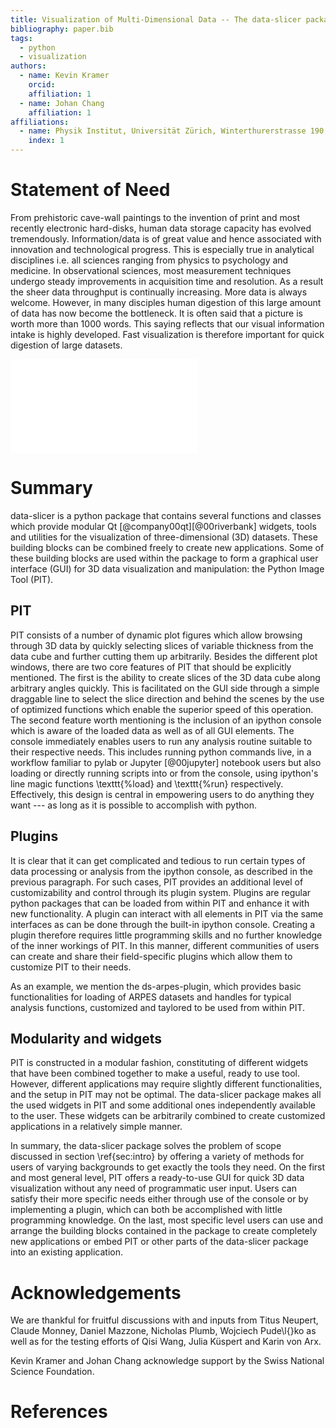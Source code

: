 ```yaml
---
title: Visualization of Multi-Dimensional Data -- The data-slicer package
bibliography: paper.bib
tags:
  - python
  - visualization
authors:
  - name: Kevin Kramer
    orcid:
    affiliation: 1
  - name: Johan Chang
    affiliation: 1
affiliations:
  - name: Physik Institut, Universität Zürich, Winterthurerstrasse 190, CH-8057 Zürich, Switzerland
    index: 1
---
```


# Statement of Need

From prehistoric cave-wall paintings to the invention of print and most 
recently electronic hard-disks, human data storage capacity has evolved 
tremendously.
Information/data is of great value and hence associated with innovation and 
technological progress.
This is especially true in analytical disciplines i.e. all sciences ranging 
from physics to psychology and medicine.
In observational sciences, most measurement techniques undergo steady 
improvements in acquisition time and resolution.
As a result the sheer data throughput is continually increasing.
More data is always welcome.
However, in many disciples human digestion of this large amount of data has 
now become the bottleneck.
It is often said that a picture is worth more than 1000 words.
This saying reflects that our visual information intake is highly developed.
Fast visualization is therefore important for quick digestion of large 
datasets.

![Evolution of data acquisition in the field of spectroscopy. 
  (a,b) Angular photoemission electron spectroscopy 
  (ARPES) [@wells92evidence][@shai13quasiparticle], 
  (c,d) tunnelling spectroscopy (STS) [@giaever62tunneling][@zhang19machine] 
  and (e,f) inelastic neutron scattering 
  (INS) [@woods60lattice][@Wan_2020,Bastien] 
  spectroscopy techniques all started with single spectrum collection 
  (top row). 
  Modern spectroscopic and scattering techniques, however, involve 
  multidimensional data acquisition (bottom row). 
  \label{fig1}
](fig1.pdf)

# Summary

data-slicer is a python package that contains several functions and classes which 
provide modular Qt [@company00qt][@00riverbank] widgets, tools and 
utilities for the visualization of three-dimensional (3D) datasets.
These building blocks can be combined freely to create new applications.
Some of these building blocks are used within the package to form a 
graphical user interface (GUI) for 3D data visualization and manipulation: 
the Python Image Tool (PIT).

## PIT
PIT consists of a number of dynamic plot figures which allow browsing through 
3D data by quickly selecting slices of variable thickness from the data cube 
and further cutting them up arbitrarily.
Besides the different plot windows, there are two core features of PIT that 
should be explicitly mentioned.
The first is the ability to create slices of the 3D data cube along arbitrary 
angles quickly.
This is facilitated on the GUI side through a simple draggable line to select 
the slice direction and behind the scenes by the use of optimized functions 
which enable the superior speed of this operation.
The second feature worth mentioning is the inclusion of an ipython console 
which is aware of the loaded data as well as of all GUI elements.
The console immediately enables users to run any analysis routine suitable to 
their respective needs.
This includes running python commands live, in a workflow familiar to 
pylab or Jupyter [@00jupyter] notebook users but 
also loading or directly running scripts into or from the console, using 
ipython's line magic functions \texttt{\%load} and \texttt{\%run} respectively.
Effectively, this design is central in empowering users to do anything they 
want --- as long as it is possible to accomplish with python.

## Plugins
It is clear that it can get complicated and tedious to run certain types of 
data processing or analysis from the ipython console, as described in the 
previous paragraph.
For such cases, PIT provides an additional level of customizability and 
control through its plugin system.
Plugins are regular python packages that can be loaded from within PIT and 
enhance it with new functionality.
A plugin can interact with all elements in PIT via the same interfaces as can 
be done through the built-in ipython console.
Creating a plugin therefore requires little programming skills and no further 
knowledge of the inner workings of PIT.
In this manner, different communities of users can create and share their 
field-specific plugins which allow them to customize PIT to their needs.

As an example, we mention the ds-arpes-plugin, which provides 
basic functionalities for loading of ARPES datasets and handles for typical 
analysis functions, customized and taylored to be used from within PIT.

## Modularity and widgets

PIT is constructed in a modular fashion, constituting of different widgets 
that have been combined together to make a useful, ready to use tool.
However, different applications may require slightly different 
functionalities, and the setup in PIT may not be optimal.
The data-slicer package makes all the used widgets in PIT and some additional ones 
independently available to the user.
These widgets can be arbitrarily combined to create customized applications 
in a relatively simple manner.

In summary, the data-slicer package solves the problem of scope discussed in 
section 
\ref{sec:intro} by offering a variety of methods for users of varying 
backgrounds to get exactly the tools they need.
On the first and most general level, PIT offers a ready-to-use GUI for quick 
3D data visualization without any need of programmatic user input.
Users can satisfy their more specific needs either through use of the console 
or by implementing a plugin, which can both be accomplished with little 
programming knowledge.
On the last, most specific level users can use and arrange the building 
blocks contained in the package to create completely new applications or 
embed PIT or other parts of the data-slicer package into an existing application.

# Acknowledgements

We are thankful for fruitful discussions with and inputs from Titus Neupert, 
Claude Monney, Daniel Mazzone, Nicholas Plumb, Wojciech Pude\l{}ko as well as 
for the testing efforts of Qisi Wang, Julia Küspert and Karin von Arx.

Kevin Kramer and Johan Chang acknowledge support by the Swiss National 
Science Foundation.

# References

